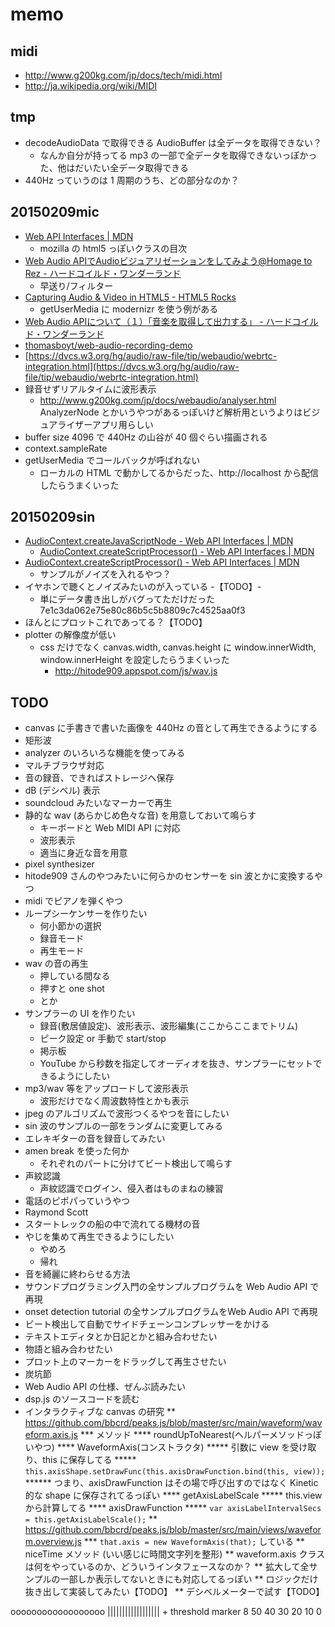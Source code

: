# memo

## midi

* http://www.g200kg.com/jp/docs/tech/midi.html
* http://ja.wikipedia.org/wiki/MIDI

## tmp

* decodeAudioData で取得できる AudioBuffer は全データを取得できない？
  * なんか自分が持ってる mp3 の一部で全データを取得できないっぽかった、他はだいたい全データ取得できる
* 440Hz っていうのは 1 周期のうち、どの部分なのか？

## 20150209mic

* [Web API Interfaces | MDN](https://developer.mozilla.org/en-US/docs/Web/API)
  * mozilla の html5 っぽいクラスの目次
* [Web Audio APIでAudioビジュアリゼーションをしてみよう@Homage to Rez - ハードコイルド・ワンダーランド](http://weathercook.hatenadiary.jp/entry/20111207/1323242737)
  * 早送り/フィルター
* [Capturing Audio & Video in HTML5 - HTML5 Rocks](http://www.html5rocks.com/en/tutorials/getusermedia/intro/)
  * getUserMedia に modernizr を使う例がある
* [Web Audio APIについて（１）「音楽を取得して出力する」 - ハードコイルド・ワンダーランド](http://weathercook.hatenadiary.jp/entry/20111121/1321892542)
* [thomasboyt/web-audio-recording-demo](https://github.com/thomasboyt/web-audio-recording-demo)
* [https://dvcs.w3.org/hg/audio/raw-file/tip/webaudio/webrtc-integration.html](https://dvcs.w3.org/hg/audio/raw-file/tip/webaudio/webrtc-integration.html)
* 録音せずリアルタイムに波形表示
  * http://www.g200kg.com/jp/docs/webaudio/analyser.html AnalyzerNode とかいうやつがあるっぽいけど解析用というよりはビジュアライザーアプリ用らしい
* buffer size 4096 で 440Hz の山谷が 40 個ぐらい描画される
* context.sampleRate
* getUserMedia でコールバックが呼ばれない
  * ローカルの HTML で動かしてるからだった、http://localhost から配信したらうまくいった

## 20150209sin

* [AudioContext.createJavaScriptNode - Web API Interfaces | MDN](https://developer.mozilla.org/en-US/docs/Web/API/AudioContext.createJavaScriptNode)
  * [AudioContext.createScriptProcessor() - Web API Interfaces | MDN](https://developer.mozilla.org/en-US/docs/Web/API/AudioContext.createScriptProcessor)
* [AudioContext.createScriptProcessor() - Web API Interfaces | MDN](https://developer.mozilla.org/en-US/docs/Web/API/AudioContext.createScriptProcessor)
  * サンプルがノイズを入れるやつ？
* イヤホンで聴くとノイズみたいのが入っている -【TODO】-
  * 単にデータ書き出しがバグってただけだった 7e1c3da062e75e80c86b5c5b8809c7c4525aa0f3
* ほんとにプロットこれであってる？【TODO】
* plotter の解像度が低い
  * css だけでなく canvas.width, canvas.height に window.innerWidth, window.innerHeight を設定したらうまくいった
    * http://hitode909.appspot.com/js/wav.js 

## TODO

* canvas に手書きで書いた画像を 440Hz の音として再生できるようにする
* 矩形波
* analyzer のいろいろな機能を使ってみる
* マルチブラウザ対応
* 音の録音、できればストレージへ保存
* dB (デシベル) 表示
* soundcloud みたいなマーカーで再生
* 静的な wav (あらかじめ色々な音) を用意しておいて鳴らす
  * キーボードと Web MIDI API に対応
  * 波形表示
  * 適当に身近な音を用意
* pixel synthesizer
* hitode909 さんのやつみたいに何らかのセンサーを sin 波とかに変換するやつ
* midi でピアノを弾くやつ
* ループシーケンサーを作りたい
  * 何小節かの選択
  * 録音モード
  * 再生モード
* wav の音の再生
  * 押している間なる
  * 押すと one shot
  * とか 
* サンプラーの UI を作りたい
  * 録音(敷居値設定)、波形表示、波形編集(ここからここまでトリム)
  * ピーク設定 or 手動で start/stop
  * 掲示板
  * YouTube から秒数を指定してオーディオを抜き、サンプラーにセットできるようにしたい
* mp3/wav 等をアップロードして波形表示
  * 波形だけでなく周波数特性とかも表示
* jpeg のアルゴリズムで波形つくるやつを音にしたい
* sin 波のサンプルの一部をランダムに変更してみる
* エレキギターの音を録音してみたい
* amen break を使った何か
  * それぞれのパートに分けてビート検出して鳴らす
* 声紋認識
  * 声紋認識でログイン、侵入者はものまねの練習
* 電話のピポパっていうやつ
* Raymond Scott
* スタートレックの船の中で流れてる機材の音
* やじを集めて再生できるようにしたい
  * やめろ
  * 帰れ
* 音を綺麗に終わらせる方法
* サウンドプログラミング入門の全サンプルプログラムを Web Audio API で再現
* onset detection tutorial の全サンプルプログラムをWeb Audio API で再現
* ビート検出して自動でサイドチェーンコンプレッサーをかける
* テキストエディタとか日記とかと組み合わせたい
* 物語と組み合わせたい
* プロット上のマーカーをドラッグして再生させたい
* 炭坑節
* Web Audio API の仕様、ぜんぶ読みたい
* dsp.js のソースコードを読む
* インタラクティブな canvas の研究
** https://github.com/bbcrd/peaks.js/blob/master/src/main/waveform/waveform.axis.js
*** メソッド
**** roundUpToNearest(ヘルパーメソッドっぽいやつ)
**** WaveformAxis(コンストラクタ)
***** 引数に view を受け取り、this に保存してる
***** ```this.axisShape.setDrawFunc(this.axisDrawFunction.bind(this, view));```
****** つまり、axisDrawFunction はその場で呼び出すのではなく Kinetic 的な shape に保存されてるっぽい
**** getAxisLabelScale
***** this.view から計算してる
**** axisDrawFunction
***** ```var axisLabelIntervalSecs = this.getAxisLabelScale();```
** https://github.com/bbcrd/peaks.js/blob/master/src/main/views/waveform.overview.js
*** ```that.axis = new WaveformAxis(that);``` している
** niceTime メソッド (いい感じに時間文字列を整形)
** waveform.axis クラスは何をやっているのか、どういうインタフェースなのか？
** 拡大して全サンプルの一部しか表示してないときにも対応してるっぽい
** ロジックだけ抜き出して実装してみたい【TODO】
** デシベルメーターで試す【TODO】

oooooooooooooooooo
||||||||||||||||||  + threshold marker
8 50 40 30 20 10 0



